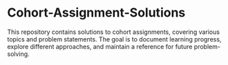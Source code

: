 # Cohort-Assignment-Solutions
This repository contains solutions to cohort assignments, covering various topics and problem statements. The goal is to document learning progress, explore different approaches, and maintain a reference for future problem-solving.
